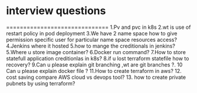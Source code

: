 # interview questions
==============================
1.Pv and pvc in k8s 
2.wt is use of restart policy in pod deployment
3.We have 2 name space how to give permission specific user for  particular name space resources access?
4.Jenkins where it hosted
5.how to mange the creditionals in jenkins?
5.Where u store image container?
6.Docker run command?
7.How to store  statefull application creditionlas in k8s?
8.if u lost terraform statefile how to recovery?
9.Can u please explain git branching ,wt are  git branches ?.
10 Can u please explain docker file ?
11.How to create terraform in aws?
12. cost saving compare AWS cloud vs devops tool?
13. how to create private pubnets by using terraform?

